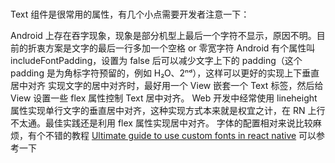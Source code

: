 # 

Text 组件是很常用的属性，有几个小点需要开发者注意一下：

Android 上存在吞字现象，现象是部分机型上最后一个字符不显示，原因不明。目前的折衷方案是文字的最后一行多加一个空格 or 零宽字符
Android 有个属性叫 includeFontPadding，设置为 false 后可以减少文字上下的 padding（这个 padding 是为角标字符预留的，例如 H₂O、2ⁿᵈ），这样可以更好的实现上下垂直居中对齐
实现文字的居中对齐时，最好用一个 View 嵌套一个 Text 标签，然后给 View 设置一些 flex 属性控制 Text 居中对齐。
Web 开发中经常使用 lineheight 属性实现单行文字的垂直居中对齐，这种实现方式本来就是权宜之计，在 RN 上行不太通。最佳实践还是利用 flex 属性实现居中对齐。
字体的配置相对来说比较麻烦，有个不错的教程 [Ultimate guide to use custom fonts in react native](https://link.zhihu.com/?target=https%253A//mehrankhandev.medium.com/ultimate-guide-to-use-custom-fonts-in-react-native-77fcdf859cf4) 可以参考一下